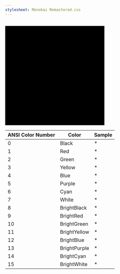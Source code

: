 ```yaml
---
stylesheet: Monokai Remastered.css
---
```

<h2 style='text-align:center'>
    <span class='ColorSchemeFileName' />
</h2>

<div class='centeredText'>
<svg viewBox="0 0 640 640" width="320" xmlns:xlink="http://www.w3.org/1999/xlink" xmlns="http://www.w3.org/2000/svg">   <rect x="-20" y="-20" class="ansi15-fill" width="680" height="680" />   <rect x="0" y="0" class="ansi14-fill" width="640" height="640" />   <rect x="20" y="20" class="ansi13-fill" width="600" height="600" />   <rect x="40" y="40" class="ansi12-fill" width="560" height="560" />   <rect x="60" y="60" class="ansi11-fill" width="520" height="520" />   <rect x="80" y="80" class="ansi10-fill" width="480" height="480" />   <rect x="100" y="100" class="ansi9-fill" width="440" height="440" />   <rect x="120" y="120" class="ansi8-fill" width="400" height="400" />   <rect x="140" y="140" class="ansi7-fill" width="360" height="360" />   <rect x="160" y="160" class="ansi6-fill" width="320" height="320" />   <rect x="180" y="180" class="ansi5-fill" width="280" height="280" />   <rect x="200" y="200" class="ansi4-fill" width="240" height="240" />   <rect x="220" y="220" class="ansi3-fill" width="200" height="200" />   <rect x="240" y="240" class="ansi2-fill" width="160" height="160" />   <rect x="260" y="260" class="ansi1-fill" width="120" height="120" />   <rect x="280" y="280" class="ansi0-fill" width="80" height="80" /> </svg>
</div>


|ANSI Color Number|Color       |Sample                       |
|-----------------|------------|-----------------------------|
|0                |Black       |<span class='ANSI0'>*</span> |
|1                |Red         |<span class='ANSI1'>*</span> |
|2                |Green       |<span class='ANSI2'>*</span> |
|3                |Yellow      |<span class='ANSI3'>*</span> |
|4                |Blue        |<span class='ANSI4'>*</span> |
|5                |Purple      |<span class='ANSI5'>*</span> |
|6                |Cyan        |<span class='ANSI6'>*</span> |
|7                |White       |<span class='ANSI7'>*</span> |
|8                |BrightBlack |<span class='ANSI8'>*</span> |
|9                |BrightRed   |<span class='ANSI9'>*</span> |
|10               |BrightGreen |<span class='ANSI10'>*</span>|
|11               |BrightYellow|<span class='ANSI11'>*</span>|
|12               |BrightBlue  |<span class='ANSI12'>*</span>|
|13               |BrightPurple|<span class='ANSI13'>*</span>|
|14               |BrightCyan  |<span class='ANSI14'>*</span>|
|15               |BrightWhite |<span class='ANSI15'>*</span>|




